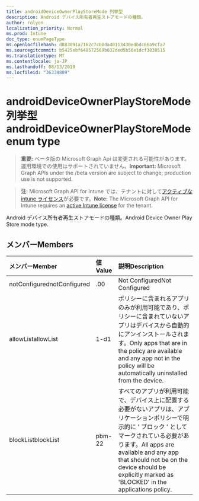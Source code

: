 ```yaml
---
title: androidDeviceOwnerPlayStoreMode 列挙型
description: Android デバイス所有者再生ストアモードの種類。
author: rolyon
localization_priority: Normal
ms.prod: Intune
doc_type: enumPageType
ms.openlocfilehash: d883091a7162c7cb0da40113430edbdc66a9cfa7
ms.sourcegitcommit: b5425ebf648572569b032ded5b56e1dcf3830515
ms.translationtype: MT
ms.contentlocale: ja-JP
ms.lasthandoff: 08/13/2019
ms.locfileid: "36334809"
---
```

# <a name="androiddeviceownerplaystoremode-enum-type"></a><span data-ttu-id="9127f-103">androidDeviceOwnerPlayStoreMode 列挙型</span><span class="sxs-lookup"><span data-stu-id="9127f-103">androidDeviceOwnerPlayStoreMode enum type</span></span>

> <span data-ttu-id="9127f-104">**重要:** ベータ版の Microsoft Graph Api は変更される可能性があります。運用環境での使用はサポートされていません。</span><span class="sxs-lookup"><span data-stu-id="9127f-104">**Important:** Microsoft Graph APIs under the /beta version are subject to change; production use is not supported.</span></span>

> <span data-ttu-id="9127f-105">**注:** Microsoft Graph API for Intune では、テナントに対して[アクティブな intune ライセンス](https://go.microsoft.com/fwlink/?linkid=839381)が必要です。</span><span class="sxs-lookup"><span data-stu-id="9127f-105">**Note:** The Microsoft Graph API for Intune requires an [active Intune license](https://go.microsoft.com/fwlink/?linkid=839381) for the tenant.</span></span>

<span data-ttu-id="9127f-106">Android デバイス所有者再生ストアモードの種類。</span><span class="sxs-lookup"><span data-stu-id="9127f-106">Android Device Owner Play Store mode type.</span></span>

## <a name="members"></a><span data-ttu-id="9127f-107">メンバー</span><span class="sxs-lookup"><span data-stu-id="9127f-107">Members</span></span>
|<span data-ttu-id="9127f-108">メンバー</span><span class="sxs-lookup"><span data-stu-id="9127f-108">Member</span></span>|<span data-ttu-id="9127f-109">値</span><span class="sxs-lookup"><span data-stu-id="9127f-109">Value</span></span>|<span data-ttu-id="9127f-110">説明</span><span class="sxs-lookup"><span data-stu-id="9127f-110">Description</span></span>|
|:---|:---|:---|
|<span data-ttu-id="9127f-111">notConfigured</span><span class="sxs-lookup"><span data-stu-id="9127f-111">notConfigured</span></span>|<span data-ttu-id="9127f-112">.0</span><span class="sxs-lookup"><span data-stu-id="9127f-112">0</span></span>|<span data-ttu-id="9127f-113">Not Configured</span><span class="sxs-lookup"><span data-stu-id="9127f-113">Not Configured</span></span>|
|<span data-ttu-id="9127f-114">allowList</span><span class="sxs-lookup"><span data-stu-id="9127f-114">allowList</span></span>|<span data-ttu-id="9127f-115">1-d</span><span class="sxs-lookup"><span data-stu-id="9127f-115">1</span></span>|<span data-ttu-id="9127f-116">ポリシーに含まれるアプリのみが利用可能であり、ポリシーに含まれていないアプリはデバイスから自動的にアンインストールされます。</span><span class="sxs-lookup"><span data-stu-id="9127f-116">Only apps that are in the policy are available and any app not in the policy will be automatically uninstalled from the device.</span></span>|
|<span data-ttu-id="9127f-117">blockList</span><span class="sxs-lookup"><span data-stu-id="9127f-117">blockList</span></span>|<span data-ttu-id="9127f-118">pbm-2</span><span class="sxs-lookup"><span data-stu-id="9127f-118">2</span></span>|<span data-ttu-id="9127f-119">すべてのアプリが利用可能で、デバイス上に配置する必要がないアプリは、アプリケーションポリシーで明示的に ' ブロック ' としてマークされている必要があります。</span><span class="sxs-lookup"><span data-stu-id="9127f-119">All apps are available and any app that should not be on the device should be explicitly marked as 'BLOCKED' in the applications policy.</span></span>|




